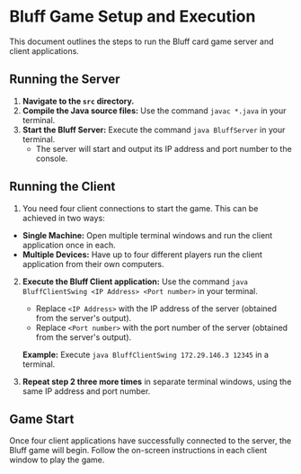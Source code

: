 # Bluff Game Setup and Execution

This document outlines the steps to run the Bluff card game server and client applications.

## Running the Server

1.  **Navigate to the `src` directory.**
2.  **Compile the Java source files:** Use the command `javac *.java` in your terminal.
3.  **Start the Bluff Server:** Execute the command `java BluffServer` in your terminal.
    * The server will start and output its IP address and port number to the console.

## Running the Client

1.  You need four client connections to start the game. This can be achieved in two ways:

* **Single Machine:** Open multiple terminal windows and run the client application once in each.
* **Multiple Devices:** Have up to four different players run the client application from their own computers.

2.  **Execute the Bluff Client application:** Use the command `java BluffClientSwing <IP Address> <Port number>` in your terminal.
    * Replace `<IP Address>` with the IP address of the server (obtained from the server's output).
    * Replace `<Port number>` with the port number of the server (obtained from the server's output).

    **Example:**
    Execute `java BluffClientSwing 172.29.146.3 12345` in a terminal.

3.  **Repeat step 2 three more times** in separate terminal windows, using the same IP address and port number.

## Game Start

Once four client applications have successfully connected to the server, the Bluff game will begin. Follow the on-screen instructions in each client window to play the game.
